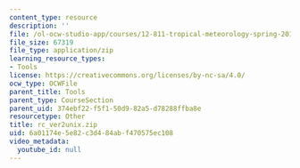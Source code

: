 ```yaml
---
content_type: resource
description: ''
file: /ol-ocw-studio-app/courses/12-811-tropical-meteorology-spring-2011/6a01174e5e82c3d484abf470575ec108_rc_ver2unix.zip
file_size: 67319
file_type: application/zip
learning_resource_types:
- Tools
license: https://creativecommons.org/licenses/by-nc-sa/4.0/
ocw_type: OCWFile
parent_title: Tools
parent_type: CourseSection
parent_uid: 374ebf22-f5f1-50d9-82a5-d78288ffba8e
resourcetype: Other
title: rc_ver2unix.zip
uid: 6a01174e-5e82-c3d4-84ab-f470575ec108
video_metadata:
  youtube_id: null
---
```

